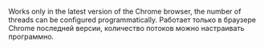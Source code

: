 Works only in the latest version of the Chrome browser, the number of threads can be configured programmatically.
Работает только в браузере Chrome последней версии, количество потоков можно настраивать программно.
